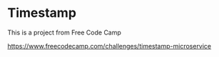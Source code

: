 # Timestamp

This is a project from Free Code Camp


https://www.freecodecamp.com/challenges/timestamp-microservice